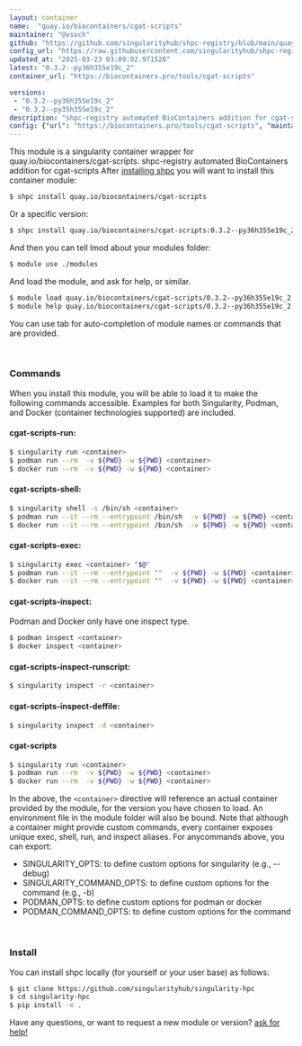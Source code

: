 ```yaml
---
layout: container
name:  "quay.io/biocontainers/cgat-scripts"
maintainer: "@vsoch"
github: "https://github.com/singularityhub/shpc-registry/blob/main/quay.io/biocontainers/cgat-scripts/container.yaml"
config_url: "https://raw.githubusercontent.com/singularityhub/shpc-registry/main/quay.io/biocontainers/cgat-scripts/container.yaml"
updated_at: "2025-03-23 03:09:02.971528"
latest: "0.3.2--py36h355e19c_2"
container_url: "https://biocontainers.pro/tools/cgat-scripts"

versions:
 - "0.3.2--py36h355e19c_2"
 - "0.3.2--py35h355e19c_2"
description: "shpc-registry automated BioContainers addition for cgat-scripts"
config: {"url": "https://biocontainers.pro/tools/cgat-scripts", "maintainer": "@vsoch", "description": "shpc-registry automated BioContainers addition for cgat-scripts", "latest": {"0.3.2--py36h355e19c_2": "sha256:49101ceb5e3c0f7a8e4cf575bc8b8d76a7a03cdb8838085d2a480eb50e3327c7"}, "tags": {"0.3.2--py36h355e19c_2": "sha256:49101ceb5e3c0f7a8e4cf575bc8b8d76a7a03cdb8838085d2a480eb50e3327c7", "0.3.2--py35h355e19c_2": "sha256:020c1c4b268755809e52998dee93d6db69787f7ef9857e5f21ccd310e409960c"}, "docker": "quay.io/biocontainers/cgat-scripts"}
---
```


This module is a singularity container wrapper for quay.io/biocontainers/cgat-scripts.
shpc-registry automated BioContainers addition for cgat-scripts
After [installing shpc](#install) you will want to install this container module:


```bash
$ shpc install quay.io/biocontainers/cgat-scripts
```

Or a specific version:

```bash
$ shpc install quay.io/biocontainers/cgat-scripts:0.3.2--py36h355e19c_2
```

And then you can tell lmod about your modules folder:

```bash
$ module use ./modules
```

And load the module, and ask for help, or similar.

```bash
$ module load quay.io/biocontainers/cgat-scripts/0.3.2--py36h355e19c_2
$ module help quay.io/biocontainers/cgat-scripts/0.3.2--py36h355e19c_2
```

You can use tab for auto-completion of module names or commands that are provided.

<br>

### Commands

When you install this module, you will be able to load it to make the following commands accessible.
Examples for both Singularity, Podman, and Docker (container technologies supported) are included.

#### cgat-scripts-run:

```bash
$ singularity run <container>
$ podman run --rm  -v ${PWD} -w ${PWD} <container>
$ docker run --rm  -v ${PWD} -w ${PWD} <container>
```

#### cgat-scripts-shell:

```bash
$ singularity shell -s /bin/sh <container>
$ podman run --it --rm --entrypoint /bin/sh  -v ${PWD} -w ${PWD} <container>
$ docker run --it --rm --entrypoint /bin/sh  -v ${PWD} -w ${PWD} <container>
```

#### cgat-scripts-exec:

```bash
$ singularity exec <container> "$@"
$ podman run --it --rm --entrypoint ""  -v ${PWD} -w ${PWD} <container> "$@"
$ docker run --it --rm --entrypoint ""  -v ${PWD} -w ${PWD} <container> "$@"
```

#### cgat-scripts-inspect:

Podman and Docker only have one inspect type.

```bash
$ podman inspect <container>
$ docker inspect <container>
```

#### cgat-scripts-inspect-runscript:

```bash
$ singularity inspect -r <container>
```

#### cgat-scripts-inspect-deffile:

```bash
$ singularity inspect -d <container>
```



#### cgat-scripts

```bash
$ singularity run <container>
$ podman run --rm  -v ${PWD} -w ${PWD} <container>
$ docker run --rm  -v ${PWD} -w ${PWD} <container>
```


In the above, the `<container>` directive will reference an actual container provided
by the module, for the version you have chosen to load. An environment file in the
module folder will also be bound. Note that although a container
might provide custom commands, every container exposes unique exec, shell, run, and
inspect aliases. For anycommands above, you can export:

 - SINGULARITY_OPTS: to define custom options for singularity (e.g., --debug)
 - SINGULARITY_COMMAND_OPTS: to define custom options for the command (e.g., -b)
 - PODMAN_OPTS: to define custom options for podman or docker
 - PODMAN_COMMAND_OPTS: to define custom options for the command

<br>

### Install

You can install shpc locally (for yourself or your user base) as follows:

```bash
$ git clone https://github.com/singularityhub/singularity-hpc
$ cd singularity-hpc
$ pip install -e .
```

Have any questions, or want to request a new module or version? [ask for help!](https://github.com/singularityhub/singularity-hpc/issues)